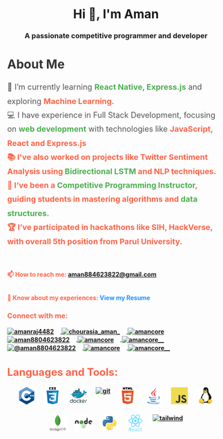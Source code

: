 <h1 align="center">Hi 👋, I'm Aman</h1>
<h3 align="center">A passionate competitive programmer and developer</h3>


<h3 align="left" style="font-size: 28px; font-weight: bold; color: #333; margin-bottom: 20px;">About Me</h3>
<p align="left" style="font-size: 18px; color: #555; line-height: 1.8;">
  🌱 I’m currently learning <strong style="color: #4CAF50;">React Native, Express.js</strong> and exploring <strong style="color: #FF6347;">Machine Learning</strong>.<br>
  💻 I have experience in Full Stack Development, focusing on <strong style="color: #4CAF50;">web development</strong> with technologies like <strong style="color: #FF6347;">JavaScript, React and Express.js<br>
  📚 I've also worked on projects like <strong style="color: #FF6347;">Twitter Sentiment Analysis</strong> using <strong style="color: #4CAF50;">Bidirectional LSTM</strong> and NLP techniques.<br>
  💼 I’ve been a <strong style="color: #4CAF50;">Competitive Programming Instructor</strong>, guiding students in mastering <strong style="color: #FF6347;">algorithms</strong> and <strong style="color: #4CAF50;">data structures</strong>.<br>
  🏆 I’ve participated in hackathons like SIH, HackVerse, with overall 5th position from Parul University.<br><br>

  📫 How to reach me: <a href="mailto:aman884623822@gmail.com" style="color: #1E90FF; text-decoration: none; font-weight: bold;">aman884623822@gmail.com</a><br><br>
  
  📄 <strong>Know about my experiences</strong>: <a href="https://drive.google.com/file/d/1hT9OzEqy6AGdZc0qWB1XZNfE9CTSnDHk/view?usp=drive_link" target="_blank" style="color: #1E90FF; text-decoration: none; font-weight: bold;">View my Resume</a>
</p>



<h3 align="left">Connect with me:</h3>
<p align="left">
  <a href="https://linkedin.com/in/amanraj4482" target="blank">
    <img align="center" src="https://raw.githubusercontent.com/rahuldkjain/github-profile-readme-generator/master/src/images/icons/Social/linked-in-alt.svg" alt="amanraj4482" height="30" width="40" style="margin-right: 15px;" />
  </a>
  <a href="https://instagram.com/chourasia_aman_" target="blank">
    <img align="center" src="https://raw.githubusercontent.com/rahuldkjain/github-profile-readme-generator/master/src/images/icons/Social/instagram.svg" alt="chourasia_aman_" height="30" width="40" style="margin-right: 15px;" />
  </a>
  <a href="https://www.codechef.com/users/amancore" target="blank">
    <img align="center" src="https://cdn.jsdelivr.net/npm/simple-icons@3.1.0/icons/codechef.svg" alt="amancore" height="30" width="40" style="margin-right: 15px;" />
  </a>
  <a href="https://www.hackerrank.com/aman8804623822" target="blank">
    <img align="center" src="https://raw.githubusercontent.com/rahuldkjain/github-profile-readme-generator/master/src/images/icons/Social/hackerrank.svg" alt="aman8804623822" height="30" width="40" style="margin-right: 15px;" />
  </a>
  <a href="https://codeforces.com/profile/amancore" target="blank">
    <img align="center" src="https://raw.githubusercontent.com/rahuldkjain/github-profile-readme-generator/master/src/images/icons/Social/codeforces.svg" alt="amancore" height="30" width="40" style="margin-right: 15px;" />
  </a>
  <a href="https://www.leetcode.com/amancore__" target="blank">
    <img align="center" src="https://raw.githubusercontent.com/rahuldkjain/github-profile-readme-generator/master/src/images/icons/Social/leet-code.svg" alt="amancore__" height="30" width="40" style="margin-right: 15px;" />
  </a>
  <a href="https://www.hackerearth.com/@aman8804623822" target="blank">
    <img align="center" src="https://raw.githubusercontent.com/rahuldkjain/github-profile-readme-generator/master/src/images/icons/Social/hackerearth.svg" alt="@aman8804623822" height="30" width="40" style="margin-right: 15px;" />
  </a>
  <a href="https://auth.geeksforgeeks.org/user/amancore" target="blank">
    <img align="center" src="https://raw.githubusercontent.com/rahuldkjain/github-profile-readme-generator/master/src/images/icons/Social/geeks-for-geeks.svg" alt="amancore" height="30" width="40" style="margin-right: 15px;" />
  </a>
  <a href="https://discord.gg/amancore__" target="blank">
    <img align="center" src="https://raw.githubusercontent.com/rahuldkjain/github-profile-readme-generator/master/src/images/icons/Social/discord.svg" alt="amancore__" height="30" width="40" style="margin-right: 15px;" />
  </a>
</p>

<h3 align="left" style="font-size: 24px; font-weight: bold; margin-bottom: 20px;">Languages and Tools:</h3>
<p align="left" style="display: flex; flex-wrap: wrap; gap: 20px; justify-content: center;">
  <a href="https://www.w3schools.com/cpp/" target="_blank" rel="noreferrer">
    <img src="https://raw.githubusercontent.com/devicons/devicon/master/icons/cplusplus/cplusplus-original.svg" alt="cplusplus" width="40" height="40" style="transition: transform 0.3s ease;"/>
  </a>
  <a href="https://www.w3schools.com/css/" target="_blank" rel="noreferrer">
    <img src="https://raw.githubusercontent.com/devicons/devicon/master/icons/css3/css3-original-wordmark.svg" alt="css3" width="40" height="40" style="transition: transform 0.3s ease;"/>
  </a>
  <a href="https://www.docker.com/" target="_blank" rel="noreferrer">
    <img src="https://raw.githubusercontent.com/devicons/devicon/master/icons/docker/docker-original-wordmark.svg" alt="docker" width="40" height="40" style="transition: transform 0.3s ease;"/>
  </a>
  <a href="https://git-scm.com/" target="_blank" rel="noreferrer">
    <img src="https://www.vectorlogo.zone/logos/git-scm/git-scm-icon.svg" alt="git" width="40" height="40" style="transition: transform 0.3s ease;"/>
  </a>
  <a href="https://www.w3.org/html/" target="_blank" rel="noreferrer">
    <img src="https://raw.githubusercontent.com/devicons/devicon/master/icons/html5/html5-original-wordmark.svg" alt="html5" width="40" height="40" style="transition: transform 0.3s ease;"/>
  </a>
  <a href="https://www.java.com" target="_blank" rel="noreferrer">
    <img src="https://raw.githubusercontent.com/devicons/devicon/master/icons/java/java-original.svg" alt="java" width="40" height="40" style="transition: transform 0.3s ease;"/>
  </a>
  <a href="https://developer.mozilla.org/en-US/docs/Web/JavaScript" target="_blank" rel="noreferrer">
    <img src="https://raw.githubusercontent.com/devicons/devicon/master/icons/javascript/javascript-original.svg" alt="javascript" width="40" height="40" style="transition: transform 0.3s ease;"/>
  </a>
  <a href="https://www.linux.org/" target="_blank" rel="noreferrer">
    <img src="https://raw.githubusercontent.com/devicons/devicon/master/icons/linux/linux-original.svg" alt="linux" width="40" height="40" style="transition: transform 0.3s ease;"/>
  </a>
  <a href="https://www.mongodb.com/" target="_blank" rel="noreferrer">
    <img src="https://raw.githubusercontent.com/devicons/devicon/master/icons/mongodb/mongodb-original-wordmark.svg" alt="mongodb" width="40" height="40" style="transition: transform 0.3s ease;"/>
  </a>
  <a href="https://nodejs.org" target="_blank" rel="noreferrer">
    <img src="https://raw.githubusercontent.com/devicons/devicon/master/icons/nodejs/nodejs-original-wordmark.svg" alt="nodejs" width="40" height="40" style="transition: transform 0.3s ease;"/>
  </a>
  <a href="https://www.python.org" target="_blank" rel="noreferrer">
    <img src="https://raw.githubusercontent.com/devicons/devicon/master/icons/python/python-original.svg" alt="python" width="40" height="40" style="transition: transform 0.3s ease;"/>
  </a>
  <a href="https://reactjs.org/" target="_blank" rel="noreferrer">
    <img src="https://raw.githubusercontent.com/devicons/devicon/master/icons/react/react-original-wordmark.svg" alt="react" width="40" height="40" style="transition: transform 0.3s ease;"/>
  </a>
  <a href="https://tailwindcss.com/" target="_blank" rel="noreferrer">
    <img src="https://www.vectorlogo.zone/logos/tailwindcss/tailwindcss-icon.svg" alt="tailwind" width="40" height="40" style="transition: transform 0.3s ease;"/>
  </a>
</p>


